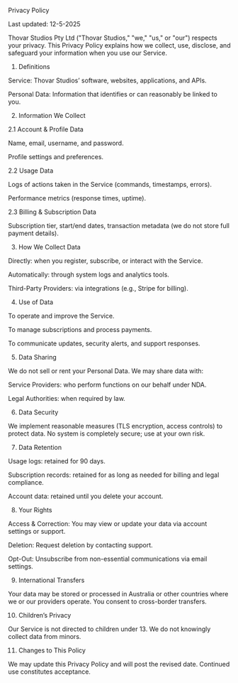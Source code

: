 Privacy Policy

Last updated: 12-5-2025

Thovar Studios Pty Ltd ("Thovar Studios," "we," "us," or "our") respects your privacy. This Privacy Policy explains how we collect, use, disclose, and safeguard your information when you use our Service.

1. Definitions

Service: Thovar Studios’ software, websites, applications, and APIs.

Personal Data: Information that identifies or can reasonably be linked to you.

2. Information We Collect

2.1 Account & Profile Data

Name, email, username, and password.

Profile settings and preferences.

2.2 Usage Data

Logs of actions taken in the Service (commands, timestamps, errors).

Performance metrics (response times, uptime).

2.3 Billing & Subscription Data

Subscription tier, start/end dates, transaction metadata (we do not store full payment details).

3. How We Collect Data

Directly: when you register, subscribe, or interact with the Service.

Automatically: through system logs and analytics tools.

Third-Party Providers: via integrations (e.g., Stripe for billing).

4. Use of Data

To operate and improve the Service.

To manage subscriptions and process payments.

To communicate updates, security alerts, and support responses.

5. Data Sharing

We do not sell or rent your Personal Data. We may share data with:

Service Providers: who perform functions on our behalf under NDA.

Legal Authorities: when required by law.

6. Data Security

We implement reasonable measures (TLS encryption, access controls) to protect data. No system is completely secure; use at your own risk.

7. Data Retention

Usage logs: retained for 90 days.

Subscription records: retained for as long as needed for billing and legal compliance.

Account data: retained until you delete your account.

8. Your Rights

Access & Correction: You may view or update your data via account settings or support.

Deletion: Request deletion by contacting support.

Opt-Out: Unsubscribe from non-essential communications via email settings.

9. International Transfers

Your data may be stored or processed in Australia or other countries where we or our providers operate. You consent to cross-border transfers.

10. Children’s Privacy

Our Service is not directed to children under 13. We do not knowingly collect data from minors.

11. Changes to This Policy

We may update this Privacy Policy and will post the revised date. Continued use constitutes acceptance.
